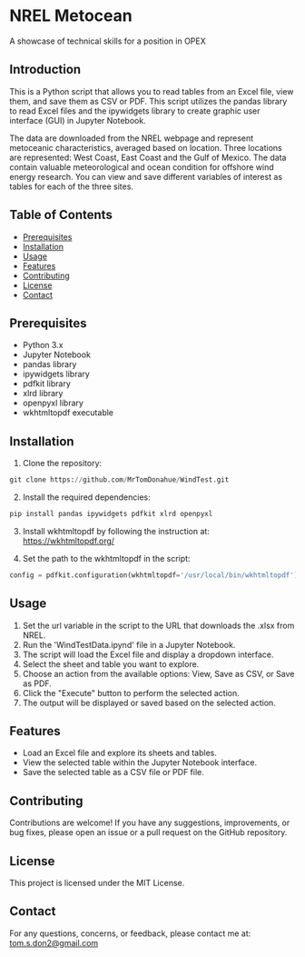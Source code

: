 # NREL Metocean

A showcase of technical skills for a position in OPEX

## Introduction

This is a Python script that allows you to read tables from an Excel file, view them, and save them as CSV or PDF. This script utilizes the pandas library to read Excel files and the ipywidgets library to create graphic user interface (GUI) in Jupyter Notebook.

The data are downloaded from the NREL webpage and represent metoceanic characteristics, averaged based on location. Three locations are represented: West Coast, East Coast and the Gulf of Mexico. The data contain valuable meteorological and ocean condition for offshore wind energy research. You can view and save different  variables of interest as tables for each of the three sites.

## Table of Contents
- [Prerequisites](#prerequisites)
- [Installation](#installation)
- [Usage](#usage)
- [Features](#features)
- [Contributing](#contributing)
- [License](#license)
- [Contact](#contact)

## Prerequisites

- Python 3.x
- Jupyter Notebook
- pandas library
- ipywidgets library
- pdfkit library
- xlrd library
- openpyxl library
- wkhtmltopdf executable



## Installation

1. Clone the repository:
```python
git clone https://github.com/MrTomDonahue/WindTest.git
```

2. Install the required dependencies:
```python
pip install pandas ipywidgets pdfkit xlrd openpyxl
```

3. Install wkhtmltopdf by following the instruction at: 
https://wkhtmltopdf.org/ 

4.  Set the path to the wkhtmltopdf in the script:
```python
config = pdfkit.configuration(wkhtmltopdf='/usr/local/bin/wkhtmltopdf')
```

## Usage

1. Set the url variable in the script to the URL that downloads the .xlsx from NREL.
2. Run the 'WindTestData.ipynd' file in a Jupyter Notebook.
3. The script will load the Excel file and display a dropdown interface.
4. Select the sheet and table you want to explore.
5. Choose an action from the available options: View, Save as CSV, or Save as PDF.
6. Click the "Execute" button to perform the selected action.
7. The output will be displayed or saved based on the selected action.

## Features
- Load an Excel file and explore its sheets and tables.
- View the selected table within the Jupyter Notebook interface.
- Save the selected table as a CSV file or PDF file.

## Contributing 
Contributions are welcome! If you have any suggestions, improvements, or bug fixes, please open an issue or a pull request on the GitHub repository.

## License
This project is licensed under the MIT License.

## Contact
For any questions, concerns, or feedback, please contact me at: 
tom.s.don2@gmail.com


